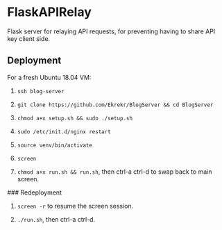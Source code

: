 # FlaskAPIRelay

Flask server for relaying API requests, for preventing having to share API key client side.

## Deployment

For a fresh Ubuntu 18.04 VM:

1. `ssh blog-server`

1. `git clone https://github.com/Ekrekr/BlogServer && cd BlogServer`

1. `chmod a+x setup.sh && sudo ./setup.sh`

1. `sudo /etc/init.d/nginx restart`

1. `source venv/bin/activate`

1. `screen`

1. `chmod a+x run.sh && run.sh`, then ctrl-a ctrl-d to swap back to main screen.

### Redeployment

1. `screen -r` to resume the screen session.

1. `./run.sh`, then ctrl-a ctrl-d.

